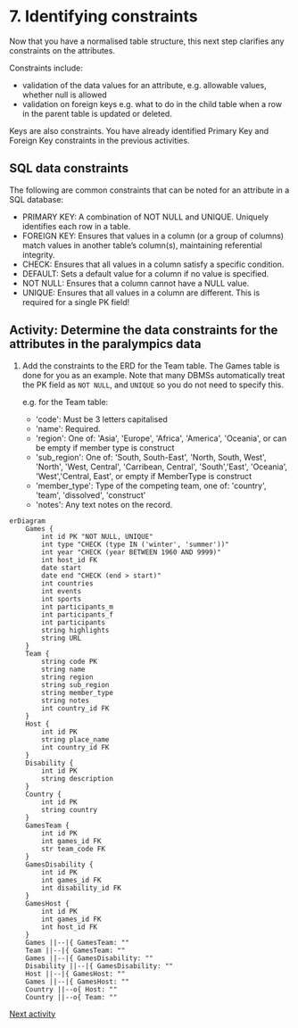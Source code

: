 # 7. Identifying constraints

Now that you have a normalised table structure, this next step clarifies any constraints on the attributes.

Constraints include:

- validation of the data values for an attribute, e.g. allowable values, whether null is allowed
- validation on foreign keys e.g. what to do in the child table when a row in the parent table is updated or deleted.

Keys are also constraints. You have already identified Primary Key and Foreign Key constraints in the previous
activities.

## SQL data constraints

The following are common constraints that can be noted for an attribute in a SQL database:

- PRIMARY KEY: A combination of NOT NULL and UNIQUE. Uniquely identifies each row in a table.
- FOREIGN KEY: Ensures that values in a column (or a group of columns) match values in another table’s column(s),
  maintaining referential integrity.
- CHECK: Ensures that all values in a column satisfy a specific condition.
- DEFAULT: Sets a default value for a column if no value is specified.
- NOT NULL: Ensures that a column cannot have a NULL value.
- UNIQUE: Ensures that all values in a column are different. This is required for a single PK field!

## Activity: Determine the data constraints for the attributes in the paralympics data

1. Add the constraints to the ERD for the Team table. The Games table is done for you as an example.
   Note that many DBMSs automatically treat the PK field as `NOT NULL`, and `UNIQUE` so you do not need to specify this.

   e.g. for the Team table:

    - 'code': Must be 3 letters capitalised
    - 'name': Required.
    - 'region': One of: 'Asia', 'Europe', 'Africa', 'America', 'Oceania', or can be empty if member type is construct
    - 'sub_region': One of:  'South, South-East', 'North, South, West', 'North', 'West, Central', 'Carribean,
      Central', 'South','East', 'Oceania', 'West','Central, East', or empty if MemberType is construct
    - 'member_type': Type of the competing team, one of: 'country', 'team', 'dissolved', 'construct'
    - 'notes': Any text notes on the record.

```mermaid
erDiagram
    Games {
        int id PK "NOT NULL, UNIQUE"
        int type "CHECK (type IN ('winter', 'summer'))"
        int year "CHECK (year BETWEEN 1960 AND 9999)"
        int host_id FK
        date start
        date end "CHECK (end > start)"
        int countries
        int events
        int sports
        int participants_m
        int participants_f
        int participants
        string highlights
        string URL
    }
    Team {
        string code PK
        string name
        string region
        string sub_region
        string member_type
        string notes
        int country_id FK
    }
    Host {
        int id PK
        string place_name
        int country_id FK
    }
    Disability {
        int id PK
        string description
    }
    Country {
        int id PK
        string country
    }
    GamesTeam {
        int id PK
        int games_id FK
        str team_code FK
    }
    GamesDisability {
        int id PK
        int games_id FK
        int disability_id FK
    }
    GamesHost {
        int id PK
        int games_id FK
        int host_id FK
    }
    Games ||--|{ GamesTeam: ""
    Team ||--|{ GamesTeam: ""
    Games ||--|{ GamesDisability: ""
    Disability ||--|{ GamesDisability: ""
    Host ||--|{ GamesHost: ""
    Games ||--|{ GamesHost: ""
    Country ||--o{ Host: ""
    Country ||--o{ Team: ""
```

[Next activity](3-08-logical-design-constraints-fk.md)